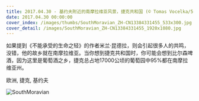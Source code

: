 ```yaml
---
title: 2017.04.30 - 基约夫附近的南摩拉维亚风景，捷克共和国 (© Tomas Vocelka/500px)
date: 2017.04.30 00:00:00
cover_index: /images/thumbs/SouthMoravian_ZH-CN13384331455_533x300.jpg
cover_detail: /images/SouthMoravian_ZH-CN13384331455_1920x1080.jpg
---
```


如果提到《不能承受的生命之轻》的作者米兰·昆德拉，则会引起很多人的共鸣，没错，他的故乡就在南摩拉维亚。当你想到捷克共和国时，你可能会想到比尔森啤酒，因为这里是葡萄酒之乡，捷克总占地17000公顷的葡萄园中95%都在南摩拉维亚州。

欧洲, 捷克, 基约夫

![SouthMoravian](/images/SouthMoravian_ZH-CN13384331455_1920x1080.jpg)
